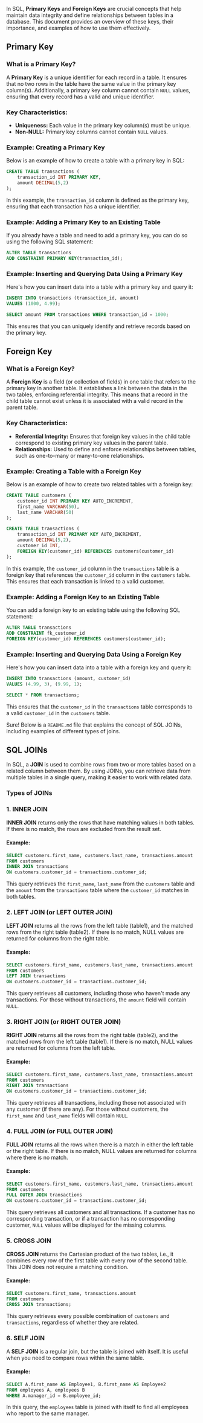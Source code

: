In SQL, **Primary Keys** and **Foreign Keys** are crucial concepts that help maintain data integrity and define relationships between tables in a database. This document provides an overview of these keys, their importance, and examples of how to use them effectively.

## Primary Key

### What is a Primary Key?
A **Primary Key** is a unique identifier for each record in a table. It ensures that no two rows in the table have the same value in the primary key column(s). Additionally, a primary key column cannot contain `NULL` values, ensuring that every record has a valid and unique identifier.

### Key Characteristics:
- **Uniqueness:** Each value in the primary key column(s) must be unique.
- **Non-NULL:** Primary key columns cannot contain `NULL` values.

### Example: Creating a Primary Key
Below is an example of how to create a table with a primary key in SQL:
```sql
CREATE TABLE transactions (
    transaction_id INT PRIMARY KEY,
    amount DECIMAL(5,2)
);
```
In this example, the `transaction_id` column is defined as the primary key, ensuring that each transaction has a unique identifier.

### Example: Adding a Primary Key to an Existing Table
If you already have a table and need to add a primary key, you can do so using the following SQL statement:
```sql
ALTER TABLE transactions
ADD CONSTRAINT PRIMARY KEY(transaction_id);
```

### Example: Inserting and Querying Data Using a Primary Key
Here's how you can insert data into a table with a primary key and query it:
```sql
INSERT INTO transactions (transaction_id, amount) 
VALUES (1000, 4.99);

SELECT amount FROM transactions WHERE transaction_id = 1000;
```
This ensures that you can uniquely identify and retrieve records based on the primary key.

## Foreign Key

### What is a Foreign Key?
A **Foreign Key** is a field (or collection of fields) in one table that refers to the primary key in another table. It establishes a link between the data in the two tables, enforcing referential integrity. This means that a record in the child table cannot exist unless it is associated with a valid record in the parent table.

### Key Characteristics:
- **Referential Integrity:** Ensures that foreign key values in the child table correspond to existing primary key values in the parent table.
- **Relationships:** Used to define and enforce relationships between tables, such as one-to-many or many-to-one relationships.

### Example: Creating a Table with a Foreign Key
Below is an example of how to create two related tables with a foreign key:
```sql
CREATE TABLE customers (
    customer_id INT PRIMARY KEY AUTO_INCREMENT,
    first_name VARCHAR(50),
    last_name VARCHAR(50)
);

CREATE TABLE transactions (
    transaction_id INT PRIMARY KEY AUTO_INCREMENT,
    amount DECIMAL(5,2),
    customer_id INT,
    FOREIGN KEY(customer_id) REFERENCES customers(customer_id)
);
```
In this example, the `customer_id` column in the `transactions` table is a foreign key that references the `customer_id` column in the `customers` table. This ensures that each transaction is linked to a valid customer.

### Example: Adding a Foreign Key to an Existing Table
You can add a foreign key to an existing table using the following SQL statement:
```sql
ALTER TABLE transactions
ADD CONSTRAINT fk_customer_id
FOREIGN KEY(customer_id) REFERENCES customers(customer_id);
```

### Example: Inserting and Querying Data Using a Foreign Key
Here's how you can insert data into a table with a foreign key and query it:
```sql
INSERT INTO transactions (amount, customer_id)
VALUES (4.99, 3), (9.99, 1);

SELECT * FROM transactions;
```
This ensures that the `customer_id` in the `transactions` table corresponds to a valid `customer_id` in the `customers` table.

Sure! Below is a `README.md` file that explains the concept of SQL JOINs, including examples of different types of joins.



## SQL JOINs

In SQL, a **JOIN** is used to combine rows from two or more tables based on a related column between them. By using JOINs, you can retrieve data from multiple tables in a single query, making it easier to work with related data.

### Types of JOINs

### 1. INNER JOIN
**INNER JOIN** returns only the rows that have matching values in both tables. If there is no match, the rows are excluded from the result set.

#### Example:
```sql
SELECT customers.first_name, customers.last_name, transactions.amount
FROM customers
INNER JOIN transactions
ON customers.customer_id = transactions.customer_id;
```
This query retrieves the `first_name`, `last_name` from the `customers` table and the `amount` from the `transactions` table where the `customer_id` matches in both tables.

### 2. LEFT JOIN (or LEFT OUTER JOIN)
**LEFT JOIN** returns all the rows from the left table (table1), and the matched rows from the right table (table2). If there is no match, NULL values are returned for columns from the right table.

#### Example:
```sql
SELECT customers.first_name, customers.last_name, transactions.amount
FROM customers
LEFT JOIN transactions
ON customers.customer_id = transactions.customer_id;
```
This query retrieves all customers, including those who haven't made any transactions. For those without transactions, the `amount` field will contain `NULL`.

### 3. RIGHT JOIN (or RIGHT OUTER JOIN)
**RIGHT JOIN** returns all the rows from the right table (table2), and the matched rows from the left table (table1). If there is no match, NULL values are returned for columns from the left table.

#### Example:
```sql
SELECT customers.first_name, customers.last_name, transactions.amount
FROM customers
RIGHT JOIN transactions
ON customers.customer_id = transactions.customer_id;
```
This query retrieves all transactions, including those not associated with any customer (if there are any). For those without customers, the `first_name` and `last_name` fields will contain `NULL`.

### 4. FULL JOIN (or FULL OUTER JOIN)
**FULL JOIN** returns all the rows when there is a match in either the left table or the right table. If there is no match, NULL values are returned for columns where there is no match.

#### Example:
```sql
SELECT customers.first_name, customers.last_name, transactions.amount
FROM customers
FULL OUTER JOIN transactions
ON customers.customer_id = transactions.customer_id;
```
This query retrieves all customers and all transactions. If a customer has no corresponding transaction, or if a transaction has no corresponding customer, `NULL` values will be displayed for the missing columns.

### 5. CROSS JOIN
**CROSS JOIN** returns the Cartesian product of the two tables, i.e., it combines every row of the first table with every row of the second table. This JOIN does not require a matching condition.

#### Example:
```sql
SELECT customers.first_name, transactions.amount
FROM customers
CROSS JOIN transactions;
```
This query retrieves every possible combination of `customers` and `transactions`, regardless of whether they are related.

### 6. SELF JOIN
A **SELF JOIN** is a regular join, but the table is joined with itself. It is useful when you need to compare rows within the same table.

#### Example:
```sql
SELECT A.first_name AS Employee1, B.first_name AS Employee2
FROM employees A, employees B
WHERE A.manager_id = B.employee_id;
```
In this query, the `employees` table is joined with itself to find all employees who report to the same manager.


